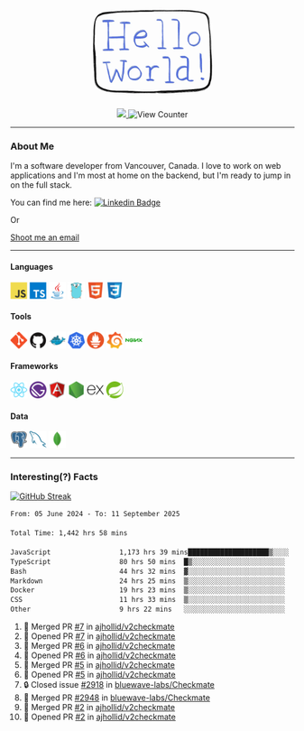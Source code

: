<div align="center">
    <img src="./img/hello_world.webp" height="200px" width="">
    <div>
        <a href="https://www.linkedin.com/in/ajhollid">
            <img src="https://img.shields.io/badge/LinkedIn-blue"/>
        </a>
        <img src="https://komarev.com/ghpvc/?username=ajhollid&color=yellow" alt="View Counter">
    </div>
</div>

---

### About Me

I'm a software developer from Vancouver, Canada. I love to work on web applications and I'm most at home on the backend, but I'm ready to jump in on the full stack.

You can find me here: [![Linkedin Badge](https://img.shields.io/badge/-ajhollid-blue?style=flat&logo=Linkedin&logoColor=white)](https://www.linkedin.com/in/ajhollid)

Or

[Shoot me an email](mailto:ajhollid@gmail.com)

---

#### Languages

<div>
    <img src="./img/devicons/javascript-original.svg" width=30 height=30 alt="JavaScript">
    <img src="/img/devicons/typescript-original.svg" width=30 height=30 alt="TypeScript">
    <img src="./img/devicons/java-original.svg" width=30 height=30 alt="Java">
    <img src="./img/devicons/go-original.svg" width=30 height=30 alt="Golang">
    <img src="./img/devicons/html5-original.svg" width=30 height=30 alt="HTML 5">
    <img src="./img/devicons/css3-original.svg" width=30 height=30 alt="CSS 3">
</div>

#### Tools

<div>
    <img src="./img/devicons/git-original.svg" width=30 height=30 alt="Git">
    <img src="./img/devicons/github-original.svg" width=30 height=30 alt="Github">
    <img src="./img/devicons/docker-original.svg" width=30 
    height=30 alt="Docker">
    <img src="./img/devicons/kubernetes-original.svg" width=30 height=30 alt="K8">
    <img src="./img/devicons/prometheus-original.svg" width=30 height=30 alt="Prometheus">
    <img src="./img/devicons/grafana-original.svg" width=30 height=30 alt="Grafana">
    <img src="./img/devicons/nginx-original.svg" width=30 height=30 alt="Nginx">
</div>

#### Frameworks

<div>
    <img src="./img/devicons/react-original.svg" width=30 height=30 alt="React">
    <img src="./img/devicons/gatsby-original.svg" width=30 height=30 alt="Gatsby">
    <img src="./img/devicons/angularjs-original.svg" width=30 height=30 alt="AngularJS">
    <img src="./img/devicons/nodejs-original.svg" width=30 height=30 alt="NodeJS">
    <img src="./img/devicons/express-original.svg" width=30 height=30 alt="Express">
    <img src="./img/devicons/spring-original.svg" width=30 height=30 alt="Spring">
</div>

#### Data

<div>
    <img src="./img/devicons/postgresql-original.svg" width=30 height=30 alt="Postgresql">
    <img src="./img/devicons/mysql-original.svg" width=30 height=30 alt="Mysql">
    <img src="./img/devicons/mongodb-original.svg" width=30 height=30 alt="MongoDB">
</div>

---

### Interesting(?) Facts

[![GitHub Streak](http://github-readme-streak-stats.herokuapp.com?user=ajhollid)](https://git.io/streak-stats)

 <!--START_SECTION:waka-->

```txt
From: 05 June 2024 - To: 11 September 2025

Total Time: 1,442 hrs 58 mins

JavaScript                 1,173 hrs 39 mins████████████████████▒░░░░   80.81 %
TypeScript                 80 hrs 50 mins  █▒░░░░░░░░░░░░░░░░░░░░░░░   05.57 %
Bash                       44 hrs 32 mins  ▓░░░░░░░░░░░░░░░░░░░░░░░░   03.07 %
Markdown                   24 hrs 25 mins  ▒░░░░░░░░░░░░░░░░░░░░░░░░   01.68 %
Docker                     19 hrs 23 mins  ▒░░░░░░░░░░░░░░░░░░░░░░░░   01.34 %
CSS                        11 hrs 33 mins  ▒░░░░░░░░░░░░░░░░░░░░░░░░   00.80 %
Other                      9 hrs 22 mins   ░░░░░░░░░░░░░░░░░░░░░░░░░   00.65 %
```

<!--END_SECTION:waka-->


<!--START_SECTION:activity-->
1. 🎉 Merged PR [#7](https://github.com/ajhollid/v2checkmate/pull/7) in [ajhollid/v2checkmate](https://github.com/ajhollid/v2checkmate)
2. 💪 Opened PR [#7](https://github.com/ajhollid/v2checkmate/pull/7) in [ajhollid/v2checkmate](https://github.com/ajhollid/v2checkmate)
3. 🎉 Merged PR [#6](https://github.com/ajhollid/v2checkmate/pull/6) in [ajhollid/v2checkmate](https://github.com/ajhollid/v2checkmate)
4. 💪 Opened PR [#6](https://github.com/ajhollid/v2checkmate/pull/6) in [ajhollid/v2checkmate](https://github.com/ajhollid/v2checkmate)
5. 🎉 Merged PR [#5](https://github.com/ajhollid/v2checkmate/pull/5) in [ajhollid/v2checkmate](https://github.com/ajhollid/v2checkmate)
6. 💪 Opened PR [#5](https://github.com/ajhollid/v2checkmate/pull/5) in [ajhollid/v2checkmate](https://github.com/ajhollid/v2checkmate)
7. 🔒 Closed issue [#2918](https://github.com/bluewave-labs/Checkmate/issues/2918) in [bluewave-labs/Checkmate](https://github.com/bluewave-labs/Checkmate)
8. 🎉 Merged PR [#2948](https://github.com/bluewave-labs/Checkmate/pull/2948) in [bluewave-labs/Checkmate](https://github.com/bluewave-labs/Checkmate)
9. 🎉 Merged PR [#2](https://github.com/ajhollid/v2checkmate/pull/2) in [ajhollid/v2checkmate](https://github.com/ajhollid/v2checkmate)
10. 💪 Opened PR [#2](https://github.com/ajhollid/v2checkmate/pull/2) in [ajhollid/v2checkmate](https://github.com/ajhollid/v2checkmate)
<!--END_SECTION:activity-->
